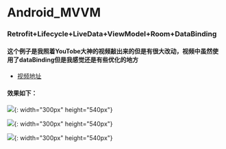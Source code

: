 # Android_MVVM

### Retrofit+Lifecycle+LiveData+ViewModel+Room+DataBinding

#### 这个例子是我照着YouTobe大神的视频敲出来的但是有很大改动，视频中虽然使用了dataBinding但是我感觉还是有些优化的地方

* [视频地址](https://www.youtube.com/watch?v=-Ue9Ayv4_kY&list=PLam6bY5NszYOUDKwe-6tVhb3zVevwbHiK&index=1&pbjreload=101)

#### 效果如下：

![](https://cdn.jsdelivr.net/gh/Naruto-1996/picture/images/S10112-11390353.png){: width="300px" height="540px"}

![](https://cdn.jsdelivr.net/gh/Naruto-1996/picture/images/S10112-11391548.png){: width="300px" height="540px"}

![](https://cdn.jsdelivr.net/gh/Naruto-1996/picture/images/S10112-11393131.png){: width="300px" height="540px"}

